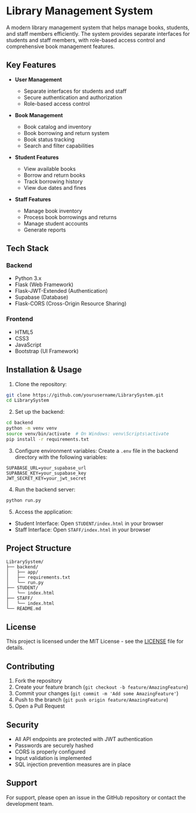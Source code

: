 # Library Management System

A modern library management system that helps manage books, students, and staff members efficiently. The system provides separate interfaces for students and staff members, with role-based access control and comprehensive book management features.

## Key Features

- **User Management**
  - Separate interfaces for students and staff
  - Secure authentication and authorization
  - Role-based access control

- **Book Management**
  - Book catalog and inventory
  - Book borrowing and return system
  - Book status tracking
  - Search and filter capabilities

- **Student Features**
  - View available books
  - Borrow and return books
  - Track borrowing history
  - View due dates and fines

- **Staff Features**
  - Manage book inventory
  - Process book borrowings and returns
  - Manage student accounts
  - Generate reports

## Tech Stack

### Backend
- Python 3.x
- Flask (Web Framework)
- Flask-JWT-Extended (Authentication)
- Supabase (Database)
- Flask-CORS (Cross-Origin Resource Sharing)

### Frontend
- HTML5
- CSS3
- JavaScript
- Bootstrap (UI Framework)

## Installation & Usage

1. Clone the repository:
```bash
git clone https://github.com/yourusername/LibrarySystem.git
cd LibrarySystem
```

2. Set up the backend:
```bash
cd backend
python -m venv venv
source venv/bin/activate  # On Windows: venv\Scripts\activate
pip install -r requirements.txt
```

3. Configure environment variables:
Create a `.env` file in the backend directory with the following variables:
```
SUPABASE_URL=your_supabase_url
SUPABASE_KEY=your_supabase_key
JWT_SECRET_KEY=your_jwt_secret
```

4. Run the backend server:
```bash
python run.py
```

5. Access the application:
- Student Interface: Open `STUDENT/index.html` in your browser
- Staff Interface: Open `STAFF/index.html` in your browser

## Project Structure

```
LibrarySystem/
├── backend/
│   ├── app/
│   ├── requirements.txt
│   └── run.py
├── STUDENT/
│   └── index.html
├── STAFF/
│   └── index.html
└── README.md
```

## License

This project is licensed under the MIT License - see the [LICENSE](LICENSE) file for details.

## Contributing

1. Fork the repository
2. Create your feature branch (`git checkout -b feature/AmazingFeature`)
3. Commit your changes (`git commit -m 'Add some AmazingFeature'`)
4. Push to the branch (`git push origin feature/AmazingFeature`)
5. Open a Pull Request

## Security

- All API endpoints are protected with JWT authentication
- Passwords are securely hashed
- CORS is properly configured
- Input validation is implemented
- SQL injection prevention measures are in place

## Support

For support, please open an issue in the GitHub repository or contact the development team. 